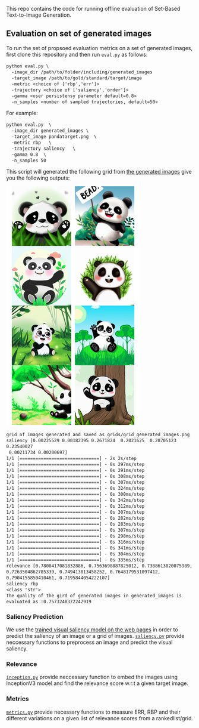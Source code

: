This repo contains the code for running offline evaluation of Set-Based Text-to-Image Generation.

## Evaluation on set of generated images
To run the set of propsoed evaluation metrics on a set of generated images, first clone this repository and then run ```eval.py``` as follows:

```
python eval.py \ 
  -image_dir /path/to/folder/including/generated_images 
  -target_image /path/to/gold/standard/target/image
  -metric <choice of ['rbp','err']>
  -trajectory <choice of ['saliency','order']>
  -gamma <user persistensy parameter default=0.8>
  -n_samples <number of sampled trajectories, default=50>
```
For example:

```
python eval.py  \
  -image_dir generated_images \
  -target_image pandatarget.png  \
  -metric rbp   \
  -trajectory saliency   \
  -gamma 0.8  \
  -n_samples 50
```
This script will generated the following grid from [the generated images](https://github.com/Narabzad/Set-Based-Text-to-ImageGeneration/tree/main/generated_images) give you the following outputs:

![alt text](https://github.com/Narabzad/Set-Based-Text-to-ImageGeneration/blob/main/grids/grid_generated_images.png)

```
grid of images generated and saved as grids/grid_generated_images.png
saliency [0.00225529 0.00182395 0.2671824  0.2021625  0.28705123 0.23540027
 0.00211734 0.00200697]
1/1 [==============================] - 2s 2s/step
1/1 [==============================] - 0s 297ms/step
1/1 [==============================] - 0s 291ms/step
1/1 [==============================] - 0s 308ms/step
1/1 [==============================] - 0s 307ms/step
1/1 [==============================] - 0s 324ms/step
1/1 [==============================] - 0s 300ms/step
1/1 [==============================] - 0s 342ms/step
1/1 [==============================] - 0s 312ms/step
1/1 [==============================] - 0s 307ms/step
1/1 [==============================] - 0s 282ms/step
1/1 [==============================] - 0s 283ms/step
1/1 [==============================] - 0s 307ms/step
1/1 [==============================] - 0s 298ms/step
1/1 [==============================] - 0s 316ms/step
1/1 [==============================] - 0s 341ms/step
1/1 [==============================] - 0s 304ms/step
1/1 [==============================] - 0s 335ms/step
relevance [0.7808417081832886, 0.7563698887825012, 0.7388613820075989, 0.7263504862785339, 0.749413013458252, 0.7648179531097412, 0.7904155850410461, 0.7195844054222107]
saliency rbp
<class 'str'>
The quality of the gird of generated images in generated_images is evaluated as :0.7573248372242919
```

### Saliency Prediction
We use the [trained visual saliency model on the web pages](https://github.com/Narabzad/Set-Based-Text-to-ImageGeneration/tree/main/webpage_stonybrook_baseline) in order to predict the saliency of an image or a grid of images.
[```saliency.py```](https://github.com/Narabzad/Set-Based-Text-to-ImageGeneration/blob/main/saliency.py) provide neccessary functions to preprocess an image and predict the visual saliency.

### Relevance
[```inception.py```](https://github.com/Narabzad/Set-Based-Text-to-ImageGeneration/blob/main/inception.py) provide neccessary function to embed the images using InceptionV3 model and find the relevance score w.r.t a given target image. 

### Metrics
[```metrics.py```](https://github.com/Narabzad/Set-Based-Text-to-ImageGeneration/blob/main/metrics.py) provide necessary functions to measure ERR, RBP and their different variations on a given list of relevance scores from a rankedlist/grid. 

